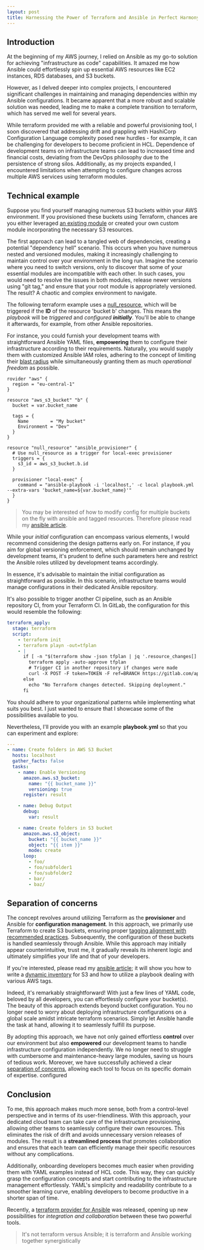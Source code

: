 ```yaml
---
layout: post
title: Harnessing the Power of Terraform and Ansible in Perfect Harmony
---
```


## Introduction

At the beginning of my AWS journey, I relied on Ansible as my go-to solution for achieving "infrastructure as code" capabilities.
It amazed me how Ansible could effortlessly spin up essential AWS resources like EC2 instances, RDS databases, and S3 buckets.

However, as I delved deeper into complex projects, I encountered significant challenges in maintaining and managing dependencies within my Ansible configurations.
It became apparent that a more robust and scalable solution was needed, leading me to make a complete transition to terraform, which has served me well for several years.

While terraform provided me with a reliable and powerful provisioning tool, I soon discovered that addressing drift and grappling with HashiCorp Configuration Language complexity posed new hurdles - for example, it can be challenging for developers to become proficient in HCL.
Dependence of development teams on infrastructure teams can lead to increased time and financial costs, deviating from the DevOps philosophy due to the persistence of strong silos.
Additionally, as my projects expanded, I encountered limitations when attempting to configure changes across multiple AWS services using terraform modules.

## Technical example

Suppose you find yourself managing numerous S3 buckets within your AWS environment. If you provisioned these buckets using Terraform, chances are you either leveraged  [an existing module](https://github.com/terraform-aws-modules/terraform-aws-s3-bucket)  or created your own custom module incorporating the necessary S3 resources.

The first approach can lead to a tangled web of dependencies, creating a potential "dependency hell" scenario. This occurs when you have numerous nested and versioned modules, making it increasingly challenging to maintain control over your environment in the long run.
Imagine the scenario where you need to switch versions, only to discover that some of your essential modules are incompatible with each other. In such cases, you would need to resolve the issues in both modules, release newer versions using "git tag," and ensure that your root module is appropriately versioned.
The result? A chaotic and complex environment to navigate.

The following terraform example uses a [null_resource](https://registry.terraform.io/providers/hashicorp/null/latest/docs/resources/resource), which will be triggered if the **ID** of the resource 'bucket b' changes.
This means the *playbook* will be *triggered* and *configured* ***initially***.
You'll be able to change it afterwards, for example, from other Ansible repositories.

For instance, you could furnish your development teams with straightforward Ansible YAML files, **empowering** them to configure their infrastructure according to their requirements.
Naturally, you would supply them with customized Ansible IAM roles, adhering to the concept of limiting their [blast radius](https://en.wikipedia.org/wiki/Blast_radius) while simultaneously granting them as much *operational freedom* as possible.

```hcl
rovider "aws" {
  region = "eu-central-1"
}

resource "aws_s3_bucket" "b" {
  bucket = var.bucket_name

  tags = {
    Name        = "My bucket"
    Environment = "Dev"
  }
}

resource "null_resource" "ansible_provisioner" {
  # Use null_resource as a trigger for local-exec provisioner
  triggers = {
    s3_id = aws_s3_bucket.b.id
  }

  provisioner "local-exec" {
    command = "ansible-playbook -i 'localhost,' -c local playbook.yml --extra-vars 'bucket_name=${var.bucket_name}'"
  }
}
```

> You may be interested of how to modify config for multiple buckets
> on the fly with ansible and tagged resources. Therefore please read my [ansible
> article](https://dme86.github.io/2023/08/01/Write-an-Ansible-dynamic-inventory-for-AWS-S3/).

While your *initial* configuration can encompass various elements, I would recommend considering the design patterns early on. For instance, if you aim for global versioning enforcement,
which should remain unchanged by development teams, it's prudent to define such parameters here and restrict the Ansible roles utilized by development teams accordingly.

In essence, it's advisable to maintain the initial configuration as straightforward as possible.
In this scenario, infrastructure teams would manage configurations in their dedicated Ansible repository.

It's also possible to trigger another CI pipeline, such as an Ansible repository CI, from your Terraform CI.
In GitLab, the configuration for this would resemble the following:

```yaml
terraform_apply:
  stage: terraform
  script:
    - terraform init
    - terraform playn -out=tfplan
    - |
      if [ -n "$(terraform show -json tfplan | jq '.resource_changes[]')" ]; then
        terraform apply -auto-approve tfplan
        # Trigger CI in another repository if changes were made
        curl -X POST -F token=TOKEN -F ref=BRANCH https://gitlab.com/api/v4/projects/PROJECT_ID/trigger/pipeline
      else
        echo "No Terraform changes detected. Skipping deployment."
      fi
```
You should adhere to your organizational patterns while implementing what suits you best. I just wanted to ensure that I showcase some of the possibilities available to you.

Nevertheless, I'll provide you with an example **playbook.yml** so that you can experiment and explore:

```yaml
---
- name: Create folders in AWS S3 Bucket
  hosts: localhost
  gather_facts: false
  tasks:
    - name: Enable Versioning
      amazon.aws.s3_bucket:
        name: "{{ bucket_name }}"
        versioning: true
      register: result

    - name: Debug Output
      debug:
        var: result

    - name: Create folders in S3 bucket
      amazon.aws.s3_object:
        bucket: "{{ bucket_name }}"
        object: "{{ item }}"
        mode: create
      loop:
        - foo/
        - foo/subfolder1
        - foo/subfolder2
        - bar/
        - baz/
```

## Separation of concerns

The concept revolves around utilizing Terraform as the **provisioner** and Ansible for **configuration management**.
In this approach, we primarily use Terraform to create S3 buckets, ensuring proper  [tagging alignment with recommended practices](https://docs.aws.amazon.com/whitepapers/latest/tagging-best-practices/tagging-best-practices.html). Subsequently, the configuration of these buckets is handled seamlessly through Ansible.
While this approach may initially appear counterintuitive, trust me, it gradually reveals its inherent logic and ultimately simplifies your life and that of your developers.

If you're interested, please read my [ansible article](https://dme86.github.io/2023/08/01/Write-an-Ansible-dynamic-inventory-for-AWS-S3/); it will show you how to write a [dynamic inventory](https://docs.ansible.com/ansible/latest/inventory_guide/intro_dynamic_inventory.html) for S3 and how to utilize a playbook dealing with various AWS tags.

Indeed, it's remarkably straightforward! With just a few lines of YAML code, beloved by all developers, you can effortlessly configure your bucket(s).
The beauty of this approach extends beyond bucket configuration. You no longer need to worry about deploying infrastructure configurations on a global scale amidst intricate terraform scenarios.
Simply let Ansible handle the task at hand, allowing it to seamlessly fulfill its purpose.

By adopting this approach, we have not only gained effortless **control** over our environment but also **empowered** our development teams to handle infrastructure configuration independently.
We no longer need to struggle with cumbersome and maintenance-heavy large modules, saving us hours of tedious work.
Moreover, we have successfully achieved a clear [separation of concerns](https://en.wikipedia.org/wiki/Separation_of_concerns), allowing each tool to focus on its specific domain of expertise.
configured

## Conclusion

To me, this approach makes much more sense, both from a control-level perspective and in terms of its user-friendliness.
With this approach, your dedicated cloud team can take care of the infrastructure provisioning, allowing other teams to seamlessly configure their own resources. This eliminates the risk of drift and avoids unnecessary version releases of modules.
The result is a **streamlined process** that promotes collaboration and ensures that each team can efficiently manage their specific resources without any complications.

Additionally, onboarding developers becomes much easier when providing them with YAML examples instead of HCL code.
This way, they can quickly grasp the configuration concepts and start contributing to the infrastructure management effortlessly.
YAML's simplicity and readability contribute to a smoother learning curve, enabling developers to become productive in a shorter span of time.

Recently, a  [terraform provider for Ansible](https://github.com/ansible/terraform-provider-ansible)  was released, opening up new possibilities for *integration and collaboration* between these two powerful tools.

> It's not terraform versus Ansible; it is terraform and Ansible working together synergistically

